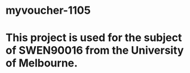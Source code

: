 # myvoucher-1105
# This project is used for the subject of SWEN90016 from the University of Melbourne. 
